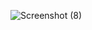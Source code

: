 ![Screenshot (8)](https://user-images.githubusercontent.com/97156662/163355722-d82e9e3b-cb72-480d-bbaa-c4d03c2f1f6c.png)
